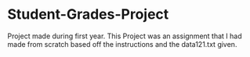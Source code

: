 # Student-Grades-Project
Project made during first year.
This Project was an assignment that I had made from scratch based off the instructions and the data121.txt given.
